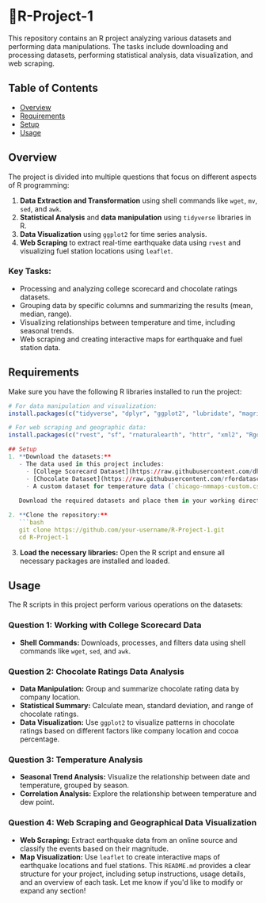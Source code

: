 # 📝R-Project-1

This repository contains an R project analyzing various datasets and performing data manipulations. The tasks include downloading and processing datasets, performing statistical analysis, data visualization, and web scraping.

## Table of Contents
- [Overview](#overview)
- [Requirements](#requirements)
- [Setup](#setup)
- [Usage](#usage)

## Overview
The project is divided into multiple questions that focus on different aspects of R programming:
1. **Data Extraction and Transformation** using shell commands like `wget`, `mv`, `sed`, and `awk`.
2. **Statistical Analysis** and **data manipulation** using `tidyverse` libraries in R.
3. **Data Visualization** using `ggplot2` for time series analysis.
4. **Web Scraping** to extract real-time earthquake data using `rvest` and visualizing fuel station locations using `leaflet`.

### Key Tasks:
- Processing and analyzing college scorecard and chocolate ratings datasets.
- Grouping data by specific columns and summarizing the results (mean, median, range).
- Visualizing relationships between temperature and time, including seasonal trends.
- Web scraping and creating interactive maps for earthquake and fuel station data.

## Requirements
Make sure you have the following R libraries installed to run the project:
```r
# For data manipulation and visualization:
install.packages(c("tidyverse", "dplyr", "ggplot2", "lubridate", "magrittr", "leaflet"))

# For web scraping and geographic data:
install.packages(c("rvest", "sf", "rnaturalearth", "httr", "xml2", "RgoogleMaps", "maps", "mapdata"))

## Setup
1. **Download the datasets:**
   - The data used in this project includes:
     - [College Scorecard Dataset](https://raw.githubusercontent.com/dhavalpotdar/College-Scorecard-Data-Analysis/master/MERGED_2017_2018_cleaned.csv)
     - [Chocolate Dataset](https://raw.githubusercontent.com/rfordatascience/tidytuesday/master/data/2022/2022-01-18/chocolate.csv)
     - A custom dataset for temperature data (`chicago-nmmaps-custom.csv`).
   
   Download the required datasets and place them in your working directory.

2. **Clone the repository:**
   ```bash
   git clone https://github.com/your-username/R-Project-1.git
   cd R-Project-1
   ```

3. **Load the necessary libraries:**
   Open the R script and ensure all necessary packages are installed and loaded.

## Usage
The R scripts in this project perform various operations on the datasets:

### Question 1: Working with College Scorecard Data
- **Shell Commands:** Downloads, processes, and filters data using shell commands like `wget`, `sed`, and `awk`.

### Question 2: Chocolate Ratings Data Analysis
- **Data Manipulation:** Group and summarize chocolate rating data by company location.
- **Statistical Summary:** Calculate mean, standard deviation, and range of chocolate ratings.
- **Data Visualization:** Use `ggplot2` to visualize patterns in chocolate ratings based on different factors like company location and cocoa percentage.

### Question 3: Temperature Analysis
- **Seasonal Trend Analysis:** Visualize the relationship between date and temperature, grouped by season.
- **Correlation Analysis:** Explore the relationship between temperature and dew point.

### Question 4: Web Scraping and Geographical Data Visualization
- **Web Scraping:** Extract earthquake data from an online source and classify the events based on their magnitude.
- **Map Visualization:** Use `leaflet` to create interactive maps of earthquake locations and fuel stations.
This `README.md` provides a clear structure for your project, including setup instructions, usage details, and an overview of each task. Let me know if you'd like to modify or expand any section!

